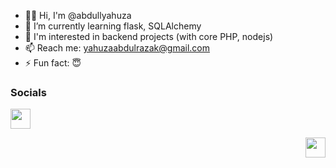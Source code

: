 - 🙋‍♂️ Hi, I'm @abdullyahuza
- 🌱 I’m currently learning flask, SQLAlchemy
- 👯 I'm interested in backend projects (with core PHP, nodejs)
- 📫 Reach me: yahuzaabdulrazak@gmail.com
- ⚡ Fun fact: 😇

### Socials

<p align="left">
<a href="https://www.linkedin.com/in/yahuzaabdulrazak" target="_blank" rel="noreferrer"><img src="https://raw.githubusercontent.com/danielcranney/readme-generator/main/public/icons/socials/linkedin.svg" width="32" height="32" /></a>
</p>
<p align="right">
<a href="https://www.twitter.com/abdullyahuza" target="_blank" rel="noreferrer"><img src="https://raw.githubusercontent.com/danielcranney/readme-generator/main/public/icons/socials/twitter.svg" width="32" height="32" /></a>
</p>
